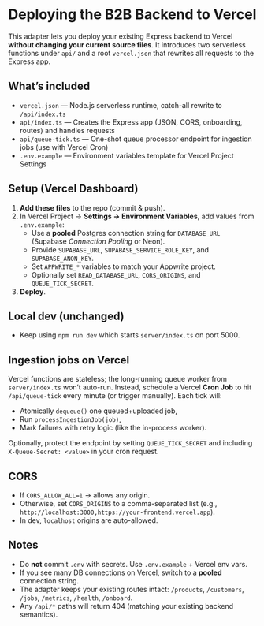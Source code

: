 # Deploying the B2B Backend to Vercel

This adapter lets you deploy your existing Express backend to Vercel **without changing your current source files**.
It introduces two serverless functions under `api/` and a root `vercel.json` that rewrites all requests to the Express app.

## What’s included
- `vercel.json` — Node.js serverless runtime, catch-all rewrite to `/api/index.ts`
- `api/index.ts` — Creates the Express app (JSON, CORS, onboarding, routes) and handles requests
- `api/queue-tick.ts` — One-shot queue processor endpoint for ingestion jobs (use with Vercel Cron)
- `.env.example` — Environment variables template for Vercel Project Settings

## Setup (Vercel Dashboard)
1. **Add these files** to the repo (commit & push).
2. In Vercel Project → **Settings → Environment Variables**, add values from `.env.example`:
   - Use a **pooled** Postgres connection string for `DATABASE_URL` (Supabase *Connection Pooling* or Neon).
   - Provide `SUPABASE_URL`, `SUPABASE_SERVICE_ROLE_KEY`, and `SUPABASE_ANON_KEY`.
   - Set `APPWRITE_*` variables to match your Appwrite project.
   - Optionally set `READ_DATABASE_URL`, `CORS_ORIGINS`, and `QUEUE_TICK_SECRET`.
3. **Deploy**.

## Local dev (unchanged)
- Keep using `npm run dev` which starts `server/index.ts` on port 5000.

## Ingestion jobs on Vercel
Vercel functions are stateless; the long-running queue worker from `server/index.ts` won’t auto-run.
Instead, schedule a Vercel **Cron Job** to hit `/api/queue-tick` every minute (or trigger manually). Each tick will:
- Atomically `dequeue()` one queued+uploaded job,
- Run `processIngestionJob(job)`,
- Mark failures with retry logic (like the in-process worker).

Optionally, protect the endpoint by setting `QUEUE_TICK_SECRET` and including `X-Queue-Secret: <value>` in your cron request.

## CORS
- If `CORS_ALLOW_ALL=1` → allows any origin.
- Otherwise, set `CORS_ORIGINS` to a comma-separated list (e.g., `http://localhost:3000,https://your-frontend.vercel.app`).
- In dev, `localhost` origins are auto-allowed.

## Notes
- Do **not** commit `.env` with secrets. Use `.env.example` + Vercel env vars.
- If you see many DB connections on Vercel, switch to a **pooled** connection string.
- The adapter keeps your existing routes intact: `/products`, `/customers`, `/jobs`, `/metrics`, `/health`, `/onboard`.
- Any `/api/*` paths will return 404 (matching your existing backend semantics).
